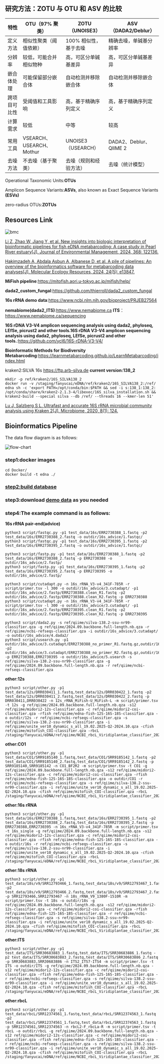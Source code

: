 ## 研究方法：ZOTU 与 OTU 和 ASV 的比较

|特性| 	OTU（97% 聚类）        | 	ZOTU（UNOISE3）    | 	ASV（DADA2/Deblur）     |
|-----|---------------------|-------------------|------------------------|
|定义方法| 	相似性聚类（阈值依赖）        | 	100% 相似性，基于去噪    |	精确去噪，单碱基分辨率|
|分辨率| 	较低，可能合并相似物种        | 	高，可区分单碱基差异       |	高，可区分单碱基差异|
|嵌合体处理| 	可能保留部分嵌合体	| 自动检测并移除嵌合体        |	自动检测并移除嵌合体|
|跨项目可比性| 		受阈值和工具影响          | 	高，基于精确序列定义       |	高，基于精确序列定义|
|计算需求|较低                   | 	中等               |	较高|
|常用工具| 		                 VSEARCH、USEARCH、Mothur| 	UNOISE3（USEARCH） |	DADA2、Deblur、QIIME 2|
|去噪方法| 		                  不去噪（基于聚类）	| 去噪（规则和经验方法）       |	去噪（统计模型）|

Operational Taxonomic Units:**OTUs**

Amplicon Sequence Variants:**ASVs**, also known as Exact Sequence Variants **(ESVs)**

zero-radius OTUs:**ZOTUs**

## Resources Link

![bmc](./12s_16s_18s_CO1_ITS/bioinformatics.jpg)

[Li Z, Zhao W, Jiang Y, et al. New insights into biologic interpretation of bioinformatic pipelines for fish eDNA metabarcoding: A case study in Pearl River estuary[J]. Journal of Environmental Management, 2024, 368: 122136.](https://www.sciencedirect.com/science/article/pii/S0301479724021224)

[Hakimzadeh A, Abdala Asbun A, Albanese D, et al. A pile of pipelines: An overview of the bioinformatics software for metabarcoding data analyses[J]. Molecular Ecology Resources, 2024, 24(5): e13847.](https://onlinelibrary.wiley.com/doi/abs/10.1111/1755-0998.13847)

**MiFish pipeline**:https://mitofish.aori.u-tokyo.ac.jp/mifish/help/

**dada2_custom_fungal**:https://github.com/thierroll/dada2_custom_fungal

**16s rRNA demo data**:https://www.ncbi.nlm.nih.gov/bioproject/PRJEB27564

**nemabiome(dada2_ITS)**:https://www.nemabiome.ca **ITS**：https://www.nemabiome.ca/sequencing

**16S rDNA V3-V4 amplicon sequencing analysis using dada2, phyloseq, LEfSe, picrust2 and other tools.16S rDNA V3-V4 amplicon sequencing analysis using dada2, phyloseq, LEfSe, picrust2 and other tools.**:https://github.com/ycl6/16S-rDNA-V3-V4/

**Bioinformatic Methods for Biodiversity Metabarcoding**:https://learnmetabarcoding.github.io/LearnMetabarcoding/index.html

kraken2:SILVA 16s https://ftp.arb-silva.de **current version:138_2**

    mkdir -p ref/kraken2/16S_SILVA138_2
    docker run -v /staging/fanyucai/eDNA/ref/kraken2/16S_SILVA138_2:/ref/ edna sh -c 'export PATH=/opt/conda/bin:$PATH && sed -i s:138_1:138_2: /opt/conda/share/kraken2-2.1.3-4/libexec/16S_silva_installation.sh && kraken2-build --special silva --db /ref/ --threads 16 --kmer-len 51'

[Lu J, Salzberg S L. Ultrafast and accurate 16S rRNA microbial community analysis using Kraken 2[J]. Microbiome, 2020, 8(1): 124.](https://link.springer.com/article/10.1186/S40168-020-00900-2)

## Bioinformatics Pipeline

The data flow diagram is as follows:

![flow-chart](./16s_rRNA.jpg)

### step1:docker images

    cd Docker/
    docker build -t edna ./

### [step2:build database](./ref/README.md)

### step3:download [demo data](./test_data/README.md) as you needed

### step4:The example command is as follows:

**16s rRNA pair-end(advice)**

    python3 script/fastqc.py -p1 test_data/16s/ERR2730388_1.fastq -p2 test_data/16s/ERR2730388_2.fastq -o outdir/16s_advice/1.fastqc/
    python3 script/fastqc.py -p1 test_data/16s/ERR2730395_1.fastq -p2 test_data/16s/ERR2730395_2.fastq -o outdir/16s_advice/1.fastqc/

    python3 script/fastp.py -p1 test_data/16s/ERR2730388_1.fastq -p2 test_data/16s/ERR2730388_2.fastq -p ERR2730388 -o outdir/16s_advice/2.fastp/
    python3 script/fastp.py -p1 test_data/16s/ERR2730395_1.fastq -p2 test_data/16s/ERR2730395_2.fastq -p ERR2730395 -o outdir/16s_advice/2.fastp/

    python3 script/cutadapt.py -n 16s_rRNA_V3-v4_341F-785R -r script/primer.tsv -l 300 -o outdir/16s_advice/3.cutadapt/ -p1 outdir/16s_advice/2.fastp/ERR2730388.clean_R1.fastq -p2 outdir/16s_advice/2.fastp/ERR2730388.clean_R2.fastq -p ERR2730388
    python3 script/cutadapt.py -n 16s_rRNA_V3-v4_341F-785R -r script/primer.tsv -l 300 -o outdir/16s_advice/3.cutadapt/ -p1 outdir/16s_advice/2.fastp/ERR2730395.clean_R1.fastq -p2 outdir/16s_advice/2.fastp/ERR2730395.clean_R2.fastq -p ERR2730395
    
    python3 script/dada2.py -s ref/qiime/silva-138.2-ssu-nr99-classifier.qza -g ref/qiime/2024.09.backbone.full-length.nb.qza -r ref/qiime/ncbi-refseqs-classifier.qza -i outdir/16s_advice/3.cutadapt/ -o outdir/16s_advice/4.dada2/
    python3 script/usearch.py -p1 outdir/16s_advice/3.cutadapt/ERR2730388_no_primer_R1.fastq.gz,outdir/16s_advice/3.cutadapt/ERR2730395_no_primer_R1.fastq.gz -p2 outdir/16s_advice/3.cutadapt/ERR2730388_no_primer_R2.fastq.gz,outdir/16s_advice/3.cutadapt/ERR2730395_no_primer_R2.fastq.gz -p ERR2730388,ERR2730395 -o outdir/16s_advice/5.usearch -s ref/qiime/silva-138.2-ssu-nr99-classifier.qza -g ref/qiime/2024.09.backbone.full-length.nb.qza -r ref/qiime/ncbi-refseqs-classifier.qza

**other:12s**

    python3 script/other.py -p1 test_data/12s/DRR030411_1.fastq,test_data/12s/DRR030422_1.fastq -p2 test_data/12s/DRR030411_2.fastq,test_data/12s/DRR030422_2.fastq -p DRR030411,DRR030422 -n 12s_rRNA_MiFish-U_MiFish-L -m script/primer.tsv -t 12s -g ref/qiime/2024.09.backbone.full-length.nb.qza -s12 ref/qiime/midori2-12s-classifier.qza -c ref/qiime/midori2-coi-classifier.qza -rfish ref/qiime/edna-fish-12S-16S-18S-classifier.qza -o outdir/12s -r ref/qiime/ncbi-refseqs-classifier.qza -s ref/qiime/silva-138.2-ssu-nr99-classifier.qza -i ref/qiime/unite_ver10_dynamic_s_all_19.02.2025-Q2-2024.10.qza -cfish ref/qiime/mitofish_COI-classifier.qza -rbcL /staging/fanyucai/eDNA/ref/qiime/NCBI_rbcL_Viridiplantae_classifier_2021_06_14.qza

**other:CO1**

    python3 script/other.py -p1 test_data/CO1/SRR9185140_1.fastq,test_data/CO1/SRR9185142_1.fastq -p2 test_data/CO1/SRR9185140_2.fastq,test_data/CO1/SRR9185142_2.fastq -p SRR9185140,SRR9185142 -n CO1_BF2R2 -m script/primer.tsv -t CO1 -g ref/qiime/2024.09.backbone.full-length.nb.qza -s12 ref/qiime/midori2-12s-classifier.qza -c ref/qiime/midori2-coi-classifier.qza -rfish ref/qiime/edna-fish-12S-16S-18S-classifier.qza -o outdir/CO1 -r ref/qiime/ncbi-refseqs-classifier.qza -s ref/qiime/silva-138.2-ssu-nr99-classifier.qza -i ref/qiime/unite_ver10_dynamic_s_all_19.02.2025-Q2-2024.10.qza -cfish ref/qiime/mitofish_COI-classifier.qza -rbcL /staging/fanyucai/eDNA/ref/qiime/NCBI_rbcL_Viridiplantae_classifier_2021_06_14.qza

**other:16s rRNA**

    python3 script/other.py -p1 test_data/16s/ERR2730388_1.fastq,test_data/16s/ERR2730395_1.fastq -p2 test_data/16s/ERR2730388_2.fastq,test_data/16s/ERR2730395_2.fastq -p ERR2730388,ERR2730395 -n 16s_rRNA_V3-v4_341F-785R -m script/primer.tsv -t 16s_single -g ref/qiime/2024.09.backbone.full-length.nb.qza -s12 ref/qiime/midori2-12s-classifier.qza -c ref/qiime/midori2-coi-classifier.qza -rfish ref/qiime/edna-fish-12S-16S-18S-classifier.qza -o outdir/16s -r ref/qiime/ncbi-refseqs-classifier.qza -s ref/qiime/silva-138.2-ssu-nr99-classifier.qza -i ref/qiime/unite_ver10_dynamic_s_all_19.02.2025-Q2-2024.10.qza -cfish ref/qiime/mitofish_COI-classifier.qza -rbcL /staging/fanyucai/eDNA/ref/qiime/NCBI_rbcL_Viridiplantae_classifier_2021_06_14.qza

**other:18s rRNA**

    python3 script/other.py -p1 test_data/18s/v9/SRR12793466_1.fastq,test_data/18s/v9/SRR12793467_1.fastq -p2 test_data/18s/v9/SRR12793466_2.fastq,test_data/18s/v9/SRR12793467_2.fastq -p SRR12793466,SRR12793467 -n 18s_rRNA_V9_1380F-1510R -m script/primer.tsv -t 18s -o outdir/18s -g ref/qiime/2024.09.backbone.full-length.nb.qza -s12 ref/qiime/midori2-12s-classifier.qza -c ref/qiime/midori2-coi-classifier.qza -rfish ref/qiime/edna-fish-12S-16S-18S-classifier.qza -r ref/qiime/ncbi-refseqs-classifier.qza -s ref/qiime/silva-138.2-ssu-nr99-classifier.qza -i ref/qiime/unite_ver10_dynamic_s_all_19.02.2025-Q2-2024.10.qza -cfish ref/qiime/mitofish_COI-classifier.qza -rbcL /staging/fanyucai/eDNA/ref/qiime/NCBI_rbcL_Viridiplantae_classifier_2021_06_14.qza

**other:ITS**

    python3 script/other.py -p1 test_data/ITS/SRR30683883_1.fastq,test_data/ITS/SRR30683886_1.fastq -p2 test_data/ITS/SRR30683883_2.fastq,test_data/ITS/SRR30683886_2.fastq -p SRR30683883,SRR30683886 -n ITS2_ITS7-ITS4 -m script/primer.tsv -t ITS -o outdir/ITS -g ref/qiime/2024.09.backbone.full-length.nb.qza -s12 ref/qiime/midori2-12s-classifier.qza -c ref/qiime/midori2-coi-classifier.qza -rfish ref/qiime/edna-fish-12S-16S-18S-classifier.qza -r ref/qiime/ncbi-refseqs-classifier.qza -s ref/qiime/silva-138.2-ssu-nr99-classifier.qza -i ref/qiime/unite_ver10_dynamic_s_all_19.02.2025-Q2-2024.10.qza -cfish ref/qiime/mitofish_COI-classifier.qza -rbcL /staging/fanyucai/eDNA/ref/qiime/NCBI_rbcL_Viridiplantae_classifier_2021_06_14.qza

**other:rbcL**

    python3 script/other.py -p1 test_data/rbcL/SRR12374561_1.fastq,test_data/rbcL/SRR12374563_1.fastq -p2 test_data/rbcL/SRR12374561_1.fastq,test_data/rbcL/SRR12374563_1.fastq -p SRR12374561,SRR12374563 -n rbcL2-F_rbcLa-R -m script/primer.tsv -t rbcL -o outdir/rbcL -g ref/qiime/2024.09.backbone.full-length.nb.qza -s12 ref/qiime/midori2-12s-classifier.qza -c ref/qiime/midori2-coi-classifier.qza -rfish ref/qiime/edna-fish-12S-16S-18S-classifier.qza -r ref/qiime/ncbi-refseqs-classifier.qza -s ref/qiime/silva-138.2-ssu-nr99-classifier.qza -i ref/qiime/unite_ver10_dynamic_s_all_19.02.2025-Q2-2024.10.qza -cfish ref/qiime/mitofish_COI-classifier.qza -rbcL /staging/fanyucai/eDNA/ref/qiime/NCBI_rbcL_Viridiplantae_classifier_2021_06_14.qza

    